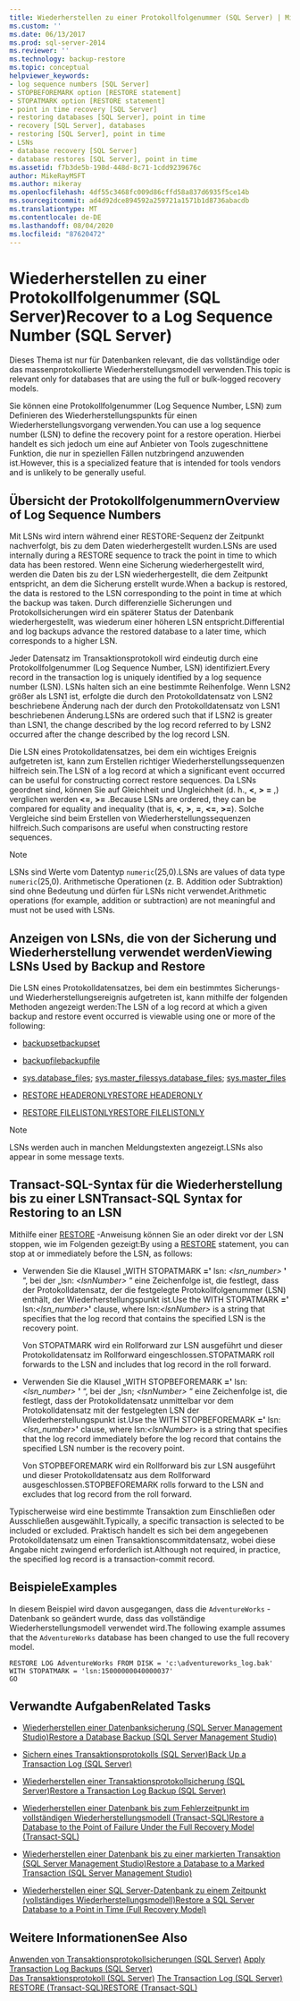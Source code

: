 ```yaml
---
title: Wiederherstellen zu einer Protokollfolgenummer (SQL Server) | Microsoft-Dokumentation
ms.custom: ''
ms.date: 06/13/2017
ms.prod: sql-server-2014
ms.reviewer: ''
ms.technology: backup-restore
ms.topic: conceptual
helpviewer_keywords:
- log sequence numbers [SQL Server]
- STOPBEFOREMARK option [RESTORE statement]
- STOPATMARK option [RESTORE statement]
- point in time recovery [SQL Server]
- restoring databases [SQL Server], point in time
- recovery [SQL Server], databases
- restoring [SQL Server], point in time
- LSNs
- database recovery [SQL Server]
- database restores [SQL Server], point in time
ms.assetid: f7b3de5b-198d-448d-8c71-1cdd9239676c
author: MikeRayMSFT
ms.author: mikeray
ms.openlocfilehash: 4df55c3468fc009d86cffd58a837d6935f5ce14b
ms.sourcegitcommit: ad4d92dce894592a259721a1571b1d8736abacdb
ms.translationtype: MT
ms.contentlocale: de-DE
ms.lasthandoff: 08/04/2020
ms.locfileid: "87620472"
---
```

# <a name="recover-to-a-log-sequence-number-sql-server"></a><span data-ttu-id="a6f1d-102">Wiederherstellen zu einer Protokollfolgenummer (SQL Server)</span><span class="sxs-lookup"><span data-stu-id="a6f1d-102">Recover to a Log Sequence Number (SQL Server)</span></span>
  <span data-ttu-id="a6f1d-103">Dieses Thema ist nur für Datenbanken relevant, die das vollständige oder das massenprotokollierte Wiederherstellungsmodell verwenden.</span><span class="sxs-lookup"><span data-stu-id="a6f1d-103">This topic is relevant only for databases that are using the full or bulk-logged recovery models.</span></span>  
  
 <span data-ttu-id="a6f1d-104">Sie können eine Protokollfolgenummer (Log Sequence Number, LSN) zum Definieren des Wiederherstellungspunkts für einen Wiederherstellungsvorgang verwenden.</span><span class="sxs-lookup"><span data-stu-id="a6f1d-104">You can use a log sequence number (LSN) to define the recovery point for a restore operation.</span></span> <span data-ttu-id="a6f1d-105">Hierbei handelt es sich jedoch um eine auf Anbieter von Tools zugeschnittene Funktion, die nur in speziellen Fällen nutzbringend anzuwenden ist.</span><span class="sxs-lookup"><span data-stu-id="a6f1d-105">However, this is a specialized feature that is intended for tools vendors and is unlikely to be generally useful.</span></span>  
  
##  <a name="overview-of-log-sequence-numbers"></a><a name="LSNs"></a> <span data-ttu-id="a6f1d-106">Übersicht der Protokollfolgenummern</span><span class="sxs-lookup"><span data-stu-id="a6f1d-106">Overview of Log Sequence Numbers</span></span>  
 <span data-ttu-id="a6f1d-107">Mit LSNs wird intern während einer RESTORE-Sequenz der Zeitpunkt nachverfolgt, bis zu dem Daten wiederhergestellt wurden.</span><span class="sxs-lookup"><span data-stu-id="a6f1d-107">LSNs are used internally during a RESTORE sequence to track the point in time to which data has been restored.</span></span> <span data-ttu-id="a6f1d-108">Wenn eine Sicherung wiederhergestellt wird, werden die Daten bis zu der LSN wiederhergestellt, die dem Zeitpunkt entspricht, an dem die Sicherung erstellt wurde.</span><span class="sxs-lookup"><span data-stu-id="a6f1d-108">When a backup is restored, the data is restored to the LSN corresponding to the point in time at which the backup was taken.</span></span> <span data-ttu-id="a6f1d-109">Durch differenzielle Sicherungen und Protokollsicherungen wird ein späterer Status der Datenbank wiederhergestellt, was wiederum einer höheren LSN entspricht.</span><span class="sxs-lookup"><span data-stu-id="a6f1d-109">Differential and log backups advance the restored database to a later time, which corresponds to a higher LSN.</span></span>  
  
 <span data-ttu-id="a6f1d-110">Jeder Datensatz im Transaktionsprotokoll wird eindeutig durch eine Protokollfolgenummer (Log Sequence Number, LSN) identifiziert.</span><span class="sxs-lookup"><span data-stu-id="a6f1d-110">Every record in the transaction log is uniquely identified by a log sequence number (LSN).</span></span> <span data-ttu-id="a6f1d-111">LSNs halten sich an eine bestimmte Reihenfolge. Wenn LSN2 größer als LSN1 ist, erfolgte die durch den Protokolldatensatz von LSN2 beschriebene Änderung nach der durch den Protokolldatensatz von LSN1 beschriebenen Änderung.</span><span class="sxs-lookup"><span data-stu-id="a6f1d-111">LSNs are ordered such that if LSN2 is greater than LSN1, the change described by the log record referred to by LSN2 occurred after the change described by the log record LSN.</span></span>  
  
 <span data-ttu-id="a6f1d-112">Die LSN eines Protokolldatensatzes, bei dem ein wichtiges Ereignis aufgetreten ist, kann zum Erstellen richtiger Wiederherstellungssequenzen hilfreich sein.</span><span class="sxs-lookup"><span data-stu-id="a6f1d-112">The LSN of a log record at which a significant event occurred can be useful for constructing correct restore sequences.</span></span> <span data-ttu-id="a6f1d-113">Da LSNs geordnet sind, können Sie auf Gleichheit und Ungleichheit (d. h., **\<**, **>** **=** ,) verglichen werden **\<=**, **>=** .</span><span class="sxs-lookup"><span data-stu-id="a6f1d-113">Because LSNs are ordered, they can be compared for equality and inequality (that is, **\<**, **>**, **=**, **\<=**, **>=**).</span></span> <span data-ttu-id="a6f1d-114">Solche Vergleiche sind beim Erstellen von Wiederherstellungssequenzen hilfreich.</span><span class="sxs-lookup"><span data-stu-id="a6f1d-114">Such comparisons are useful when constructing restore sequences.</span></span>  
  
> [!NOTE]  
>  <span data-ttu-id="a6f1d-115">LSNs sind Werte vom Datentyp `numeric`(25,0).</span><span class="sxs-lookup"><span data-stu-id="a6f1d-115">LSNs are values of data type `numeric`(25,0).</span></span> <span data-ttu-id="a6f1d-116">Arithmetische Operationen (z. B. Addition oder Subtraktion) sind ohne Bedeutung und dürfen für LSNs nicht verwendet.</span><span class="sxs-lookup"><span data-stu-id="a6f1d-116">Arithmetic operations (for example, addition or subtraction) are not meaningful and must not be used with LSNs.</span></span>  
  

  
## <a name="viewing-lsns-used-by-backup-and-restore"></a><span data-ttu-id="a6f1d-117">Anzeigen von LSNs, die von der Sicherung und Wiederherstellung verwendet werden</span><span class="sxs-lookup"><span data-stu-id="a6f1d-117">Viewing LSNs Used by Backup and Restore</span></span>  
 <span data-ttu-id="a6f1d-118">Die LSN eines Protokolldatensatzes, bei dem ein bestimmtes Sicherungs- und Wiederherstellungsereignis aufgetreten ist, kann mithilfe der folgenden Methoden angezeigt werden:</span><span class="sxs-lookup"><span data-stu-id="a6f1d-118">The LSN of a log record at which a given backup and restore event occurred is viewable using one or more of the following:</span></span>  
  
-   [<span data-ttu-id="a6f1d-119">backupset</span><span class="sxs-lookup"><span data-stu-id="a6f1d-119">backupset</span></span>](/sql/relational-databases/system-tables/backupset-transact-sql)  
  
-   [<span data-ttu-id="a6f1d-120">backupfile</span><span class="sxs-lookup"><span data-stu-id="a6f1d-120">backupfile</span></span>](/sql/relational-databases/system-tables/backupfile-transact-sql)  
  
-   <span data-ttu-id="a6f1d-121">[sys.database_files](/sql/relational-databases/system-catalog-views/sys-database-files-transact-sql); [sys.master_files](/sql/relational-databases/system-catalog-views/sys-master-files-transact-sql)</span><span class="sxs-lookup"><span data-stu-id="a6f1d-121">[sys.database_files](/sql/relational-databases/system-catalog-views/sys-database-files-transact-sql); [sys.master_files](/sql/relational-databases/system-catalog-views/sys-master-files-transact-sql)</span></span>  
  
-   [<span data-ttu-id="a6f1d-122">RESTORE HEADERONLY</span><span class="sxs-lookup"><span data-stu-id="a6f1d-122">RESTORE HEADERONLY</span></span>](/sql/t-sql/statements/restore-statements-headeronly-transact-sql)  
  
-   [<span data-ttu-id="a6f1d-123">RESTORE FILELISTONLY</span><span class="sxs-lookup"><span data-stu-id="a6f1d-123">RESTORE FILELISTONLY</span></span>](/sql/t-sql/statements/restore-statements-filelistonly-transact-sql)  
  
> [!NOTE]  
>  <span data-ttu-id="a6f1d-124">LSNs werden auch in manchen Meldungstexten angezeigt.</span><span class="sxs-lookup"><span data-stu-id="a6f1d-124">LSNs also appear in some message texts.</span></span>  
  
## <a name="transact-sql-syntax-for-restoring-to-an-lsn"></a><span data-ttu-id="a6f1d-125">Transact-SQL-Syntax für die Wiederherstellung bis zu einer LSN</span><span class="sxs-lookup"><span data-stu-id="a6f1d-125">Transact-SQL Syntax for Restoring to an LSN</span></span>  
 <span data-ttu-id="a6f1d-126">Mithilfe einer [RESTORE](/sql/t-sql/statements/restore-statements-transact-sql) -Anweisung können Sie an oder direkt vor der LSN stoppen, wie im Folgenden gezeigt:</span><span class="sxs-lookup"><span data-stu-id="a6f1d-126">By using a [RESTORE](/sql/t-sql/statements/restore-statements-transact-sql) statement, you can stop at or immediately before the LSN, as follows:</span></span>  
  
-   <span data-ttu-id="a6f1d-127">Verwenden Sie die Klausel „WITH STOPATMARK **='** lsn: _<lsn_number>_ **'** “, bei der „lsn: *\<lsnNumber>* “ eine Zeichenfolge ist, die festlegt, dass der Protokolldatensatz, der die festgelegte Protokollfolgenummer (LSN) enthält, der Wiederherstellungspunkt ist.</span><span class="sxs-lookup"><span data-stu-id="a6f1d-127">Use the WITH STOPATMARK **='** lsn:_<lsn_number>_**'** clause, where lsn:*\<lsnNumber>* is a string that specifies that the log record that contains the specified LSN is the recovery point.</span></span>  
  
     <span data-ttu-id="a6f1d-128">Von STOPATMARK wird ein Rollforward zur LSN ausgeführt und dieser Protokolldatensatz im Rollforward eingeschlossen.</span><span class="sxs-lookup"><span data-stu-id="a6f1d-128">STOPATMARK roll forwards to the LSN and includes that log record in the roll forward.</span></span>  
  
-   <span data-ttu-id="a6f1d-129">Verwenden Sie die Klausel „WITH STOPBEFOREMARK **='** lsn: _<lsn_number>_ **'** “, bei der „lsn; *\<lsnNumber>* “ eine Zeichenfolge ist, die festlegt, dass der Protokolldatensatz unmittelbar vor dem Protokolldatensatz mit der festgelegten LSN der Wiederherstellungspunkt ist.</span><span class="sxs-lookup"><span data-stu-id="a6f1d-129">Use the WITH STOPBEFOREMARK **='** lsn:_<lsn_number>_**'** clause, where lsn:*\<lsnNumber>* is a string that specifies that the log record immediately before the log record that contains the specified LSN number is the recovery point.</span></span>  
  
     <span data-ttu-id="a6f1d-130">Von STOPBEFOREMARK wird ein Rollforward bis zur LSN ausgeführt und dieser Protokolldatensatz aus dem Rollforward ausgeschlossen.</span><span class="sxs-lookup"><span data-stu-id="a6f1d-130">STOPBEFOREMARK rolls forward to the LSN and excludes that log record from the roll forward.</span></span>  
  
 <span data-ttu-id="a6f1d-131">Typischerweise wird eine bestimmte Transaktion zum Einschließen oder Ausschließen ausgewählt.</span><span class="sxs-lookup"><span data-stu-id="a6f1d-131">Typically, a specific transaction is selected to be included or excluded.</span></span> <span data-ttu-id="a6f1d-132">Praktisch handelt es sich bei dem angegebenen Protokolldatensatz um einen Transaktionscommitdatensatz, wobei diese Angabe nicht zwingend erforderlich ist.</span><span class="sxs-lookup"><span data-stu-id="a6f1d-132">Although not required, in practice, the specified log record is a transaction-commit record.</span></span>  
  
## <a name="examples"></a><span data-ttu-id="a6f1d-133">Beispiele</span><span class="sxs-lookup"><span data-stu-id="a6f1d-133">Examples</span></span>  
 <span data-ttu-id="a6f1d-134">In diesem Beispiel wird davon ausgegangen, dass die `AdventureWorks` -Datenbank so geändert wurde, dass das vollständige Wiederherstellungsmodell verwendet wird.</span><span class="sxs-lookup"><span data-stu-id="a6f1d-134">The following example assumes that the `AdventureWorks` database has been changed to use the full recovery model.</span></span>  
  
```  
RESTORE LOG AdventureWorks FROM DISK = 'c:\adventureworks_log.bak'   
WITH STOPATMARK = 'lsn:15000000040000037'  
GO  
```  
  
##  <a name="related-tasks"></a><a name="RelatedTasks"></a> <span data-ttu-id="a6f1d-135">Verwandte Aufgaben</span><span class="sxs-lookup"><span data-stu-id="a6f1d-135">Related Tasks</span></span>  
  
-   [<span data-ttu-id="a6f1d-136">Wiederherstellen einer Datenbanksicherung &#40;SQL Server Management Studio&#41;</span><span class="sxs-lookup"><span data-stu-id="a6f1d-136">Restore a Database Backup &#40;SQL Server Management Studio&#41;</span></span>](restore-a-database-backup-using-ssms.md)  
  
-   [<span data-ttu-id="a6f1d-137">Sichern eines Transaktionsprotokolls &#40;SQL Server&#41;</span><span class="sxs-lookup"><span data-stu-id="a6f1d-137">Back Up a Transaction Log &#40;SQL Server&#41;</span></span>](back-up-a-transaction-log-sql-server.md)  
  
-   [<span data-ttu-id="a6f1d-138">Wiederherstellen einer Transaktionsprotokollsicherung &#40;SQL Server&#41;</span><span class="sxs-lookup"><span data-stu-id="a6f1d-138">Restore a Transaction Log Backup &#40;SQL Server&#41;</span></span>](restore-a-transaction-log-backup-sql-server.md)  
  
-   [<span data-ttu-id="a6f1d-139">Wiederherstellen einer Datenbank bis zum Fehlerzeitpunkt im vollständigen Wiederherstellungsmodell &#40;Transact-SQL&#41;</span><span class="sxs-lookup"><span data-stu-id="a6f1d-139">Restore a Database to the Point of Failure Under the Full Recovery Model &#40;Transact-SQL&#41;</span></span>](restore-database-to-point-of-failure-full-recovery.md)  
  
-   [<span data-ttu-id="a6f1d-140">Wiederherstellen einer Datenbank bis zu einer markierten Transaktion &#40;SQL Server Management Studio&#41;</span><span class="sxs-lookup"><span data-stu-id="a6f1d-140">Restore a Database to a Marked Transaction &#40;SQL Server Management Studio&#41;</span></span>](restore-a-database-to-a-marked-transaction-sql-server-management-studio.md)  
  
-   [<span data-ttu-id="a6f1d-141">Wiederherstellen einer SQL Server-Datenbank zu einem Zeitpunkt &#40;vollständiges Wiederherstellungsmodell&#41;</span><span class="sxs-lookup"><span data-stu-id="a6f1d-141">Restore a SQL Server Database to a Point in Time &#40;Full Recovery Model&#41;</span></span>](restore-a-sql-server-database-to-a-point-in-time-full-recovery-model.md)  
  
## <a name="see-also"></a><span data-ttu-id="a6f1d-142">Weitere Informationen</span><span class="sxs-lookup"><span data-stu-id="a6f1d-142">See Also</span></span>  
 <span data-ttu-id="a6f1d-143">[Anwenden von Transaktionsprotokollsicherungen &#40;SQL Server&#41;](transaction-log-backups-sql-server.md) </span><span class="sxs-lookup"><span data-stu-id="a6f1d-143">[Apply Transaction Log Backups &#40;SQL Server&#41;](transaction-log-backups-sql-server.md) </span></span>  
 <span data-ttu-id="a6f1d-144">[Das Transaktionsprotokoll &#40;SQL Server&#41;](../logs/the-transaction-log-sql-server.md) </span><span class="sxs-lookup"><span data-stu-id="a6f1d-144">[The Transaction Log &#40;SQL Server&#41;](../logs/the-transaction-log-sql-server.md) </span></span>  
 [<span data-ttu-id="a6f1d-145">RESTORE &#40;Transact-SQL&#41;</span><span class="sxs-lookup"><span data-stu-id="a6f1d-145">RESTORE &#40;Transact-SQL&#41;</span></span>](/sql/t-sql/statements/restore-statements-transact-sql)  
  
  

